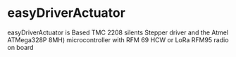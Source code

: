 # easyDriverActuator
easyDriverActuator is Based TMC 2208 silents Stepper driver and the Atmel ATMega328P 8MH) microcontroller with RFM 69 HCW or LoRa RFM95  radio on board
